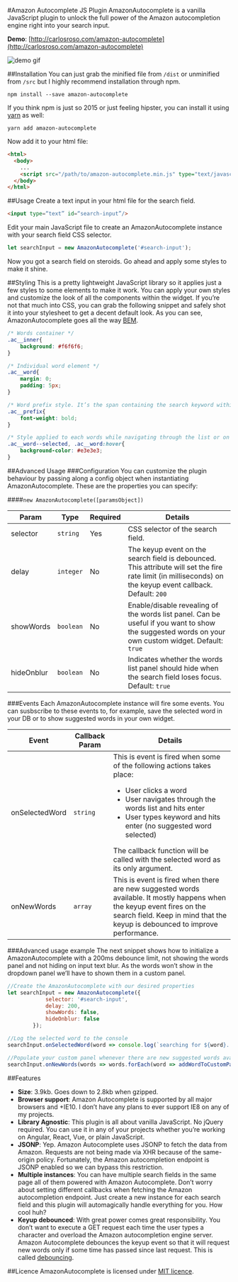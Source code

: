 #Amazon Autocomplete JS Plugin
AmazonAutocomplete is a vanilla JavaScript plugin to unlock the full power of the Amazon autocompletion engine right into your search input. 

**Demo**: [http://carlosroso.com/amazon-autocomplete](http://carlosroso.com/amazon-autocomplete)

![demo gif](http://i.imgur.com/4whMwjM.gif)

##Installation
You can just grab the minified file from `/dist` or unminified from `/src` but I highly recommend installation through npm. 

```
npm install --save amazon-autocomplete
```

If you think npm is just so 2015 or just feeling hipster, you can install it using [yarn](https://yarnpkg.com/) as well:

```
yarn add amazon-autocomplete
```

Now add it to your html file:

```html
<html>
  <body>
    ...
    <script src="/path/to/amazon-autocomplete.min.js" type="text/javascript"></script>
  </body>
</html>
```

##Usage
Create a text input in your html file for the search field.

```html
<input type=“text” id=“search-input”/> 
```

Edit your main JavaScript file to create an AmazonAutocomplete instance with your search field CSS selector.

```javascript
let searchInput = new AmazonAutocomplete('#search-input');
```

Now you got a search field on steroids. Go ahead and apply some styles to make it shine.


##Styling
This is a pretty lightweight JavaScript library so it applies just a few styles to some elements to make it work. You can apply your own styles and customize the look of all the components within the widget. If you’re not that much into CSS, you can grab the following snippet and safely shot it into your stylesheet to get a decent default look. As you can see, AmazonAutocomplete goes all the way [BEM](https://en.bem.info/methodology/css/).

```css
/* Words container */
.ac__inner{
    background: #f6f6f6;
}

/* Individual word element */
.ac__word{
    margin: 0;
    padding: 5px;
}

/* Word prefix style. It’s the span containing the search keyword within the word. */
.ac__prefix{
    font-weight: bold;
}

/* Style applied to each words while navigating through the list or on hover */
.ac__word--selected, .ac__word:hover{
    background-color: #e3e3e3;
}
```

##Advanced Usage
###Configuration
You can customize the plugin behaviour by passing along a config object when instantiating AmazonAutocomplete. These are the properties you can specify:

####`new AmazonAutocomplete([paramsObject])`

Param | Type | Required | Details
------------ | ------------- | ------------- | -------------
selector | `string` | Yes | CSS selector of the search field.
delay | `integer` | No | The keyup event on the search field is debounced. This attribute will set the fire rate limit (in milliseconds) on the keyup event callback. Default: `200`
showWords | `boolean` | No | Enable/disable revealing of the words list panel. Can be useful if you want to show the suggested words on your own custom widget. Default: `true`
hideOnblur | `boolean` | No | Indicates whether the words list panel should hide when the search field loses focus. Default: `true`

###Events
Each AmazonAutocomplete instance will fire some events. You can susbscribe to these events to, for example, save the selected word in your DB or to show suggested words in your own widget.

Event | Callback Param | Details
------------ | ------------- | -------------
onSelectedWord | `string` | This is event is fired when some of the following actions takes place: <ul><li>User clicks a word</li><li>User navigates through the words list and hits enter</li><li>User types keyword and hits enter (no suggested word selected)</li></ul>The callback function will be called with the selected word as its only argument.
onNewWords | `array` | This is event is fired when there are new suggested words available. It mostly happens when the keyup event fires on the search field. Keep in mind that the keyup is debounced to improve performance.

###Advanced usage example
The next snippet shows how to initialize a AmazonAutocomplete with a 200ms debounce limit, not showing the words panel and not hiding on input text blur. As the words won’t show in the dropdown panel we’ll have to shown them in a custom panel.

```javascript
//Create the AmazonAutocomplete with our desired properties
let searchInput = new AmazonAutocomplete({
            selector: '#search-input',
            delay: 200,
            showWords: false,
            hideOnblur: false
        });

//Log the selected word to the console
searchInput.onSelectedWord(word => console.log(`searching for ${word}...`));

//Populate your custom panel whenever there are new suggested words available
searchInput.onNewWords(words => words.forEach(word => addWordToCustomPanel(word)));
```


##Features
- **Size**: 3.9kb. Goes down to 2.8kb when gzipped.
- **Browser support**: Amazon Autocomplete is supported by all major browsers and +IE10. I don’t have any plans to ever support IE8 on any of my projects.
- **Library Agnostic**: This plugin is all about vanilla JavaScript. No jQuery required. You can use it in any of your projects whether you’re working on Angular, React, Vue, or plain JavaScript.
- **JSONP**: Yep. Amazon Autocomplete uses JSONP to fetch the data from Amazon. Requests are not being made via XHR because of the same-origin policy. Fortunately, the Amazon autocompletion endpoint is JSONP enabled so we can bypass this restriction.
- **Multiple instances**: You can have multiple search fields in the same page all of them powered with Amazon Autocomplete. Don’t worry about setting different callbacks when fetching the Amazon autocompletion endpoint. Just create a new instance for each search field and this plugin will automagically handle everything for you. How cool huh?
- **Keyup debounced**: With great power comes great responsibility. You don’t want to execute a GET request each time the user types a character and overload the Amazon autocompletion engine server. Amazon Autocomplete debounces the keyup event so that it will request new words only if some time has passed since last request. This is called [debouncing](https://davidwalsh.name/javascript-debounce-function). 


##Licence
AmazonAutocomplete is licensed under [MIT licence](https://opensource.org/licenses/mit-license.php).